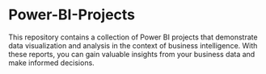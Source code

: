 # Power-BI-Projects

This repository contains 
a collection of Power BI projects 
that demonstrate data visualization and 
analysis in the context of business 
intelligence. With these reports, 
you can gain valuable insights 
from your business data and 
make informed decisions.